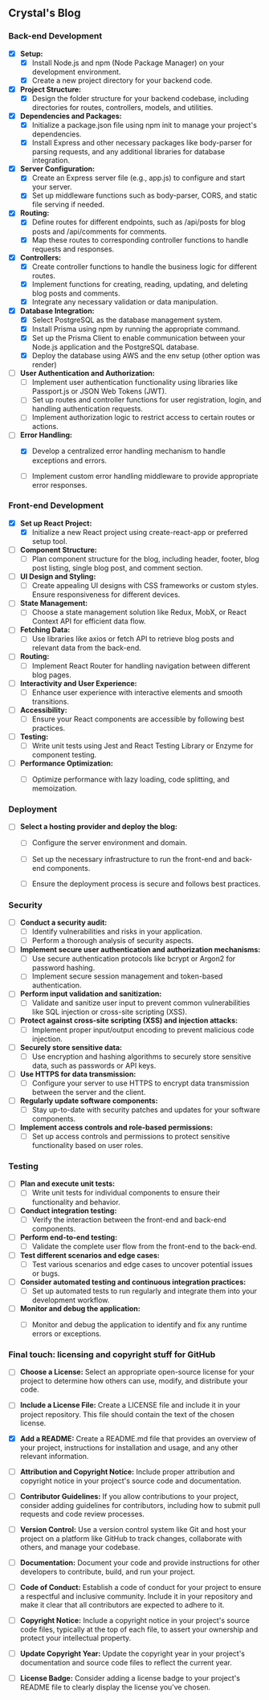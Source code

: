 ## Crystal's Blog

### Back-end Development

- [x] **Setup:**
  - [x] Install Node.js and npm (Node Package Manager) on your development environment.
  - [x] Create a new project directory for your backend code.

- [x] **Project Structure:**
  - [x] Design the folder structure for your backend codebase, including directories for routes, controllers, models, and utilities.

- [x] **Dependencies and Packages:**
  - [x] Initialize a package.json file using npm init to manage your project's dependencies.
  - [x] Install Express and other necessary packages like body-parser for parsing requests, and any additional libraries for database integration.

- [x] **Server Configuration:**
  - [x] Create an Express server file (e.g., app.js) to configure and start your server.
  - [x] Set up middleware functions such as body-parser, CORS, and static file serving if needed.

- [x] **Routing:**
  - [x] Define routes for different endpoints, such as /api/posts for blog posts and /api/comments for comments.
  - [x] Map these routes to corresponding controller functions to handle requests and responses.

- [x] **Controllers:**
  - [x] Create controller functions to handle the business logic for different routes.
  - [x] Implement functions for creating, reading, updating, and deleting blog posts and comments.
  - [x] Integrate any necessary validation or data manipulation.

- [x] **Database Integration:**
  - [x] Select PostgreSQL as the database management system.
  - [x] Install Prisma using npm by running the appropriate command.
  - [x] Set up the Prisma Client to enable communication between your Node.js application and the PostgreSQL database.
  - [x] Deploy the database using AWS and the env setup (other option was render)

- [ ] **User Authentication and Authorization:**
  - [ ] Implement user authentication functionality using libraries like Passport.js or JSON Web Tokens (JWT).
  - [ ] Set up routes and controller functions for user registration, login, and handling authentication requests.
  - [ ] Implement authorization logic to restrict access to certain routes or actions.

- [ ] **Error Handling:**
  - [x] Develop a centralized error handling mechanism to handle exceptions and errors.
  - [ ] Implement custom error handling middleware to provide appropriate error responses.
     

### Front-end Development

- [x] **Set up React Project:**
  - [x] Initialize a new React project using create-react-app or preferred setup tool.

- [ ] **Component Structure:**
  - [ ] Plan component structure for the blog, including header, footer, blog post listing, single blog post, and comment section.

- [ ] **UI Design and Styling:**
  - [ ] Create appealing UI designs with CSS frameworks or custom styles. Ensure responsiveness for different devices.

- [ ] **State Management:**
  - [ ] Choose a state management solution like Redux, MobX, or React Context API for efficient data flow.

- [ ] **Fetching Data:**
  - [ ] Use libraries like axios or fetch API to retrieve blog posts and relevant data from the back-end.

- [ ] **Routing:**
  - [ ] Implement React Router for handling navigation between different blog pages.

- [ ] **Interactivity and User Experience:**
  - [ ] Enhance user experience with interactive elements and smooth transitions.

- [ ] **Accessibility:**
  - [ ] Ensure your React components are accessible by following best practices.

- [ ] **Testing:**
  - [ ] Write unit tests using Jest and React Testing Library or Enzyme for component testing.

- [ ] **Performance Optimization:**
  - [ ] Optimize performance with lazy loading, code splitting, and memoization.


### Deployment

- [ ] **Select a hosting provider and deploy the blog:**
  - [ ] Configure the server environment and domain.
  - [ ] Set up the necessary infrastructure to run the front-end and back-end components.
  - [ ] Ensure the deployment process is secure and follows best practices.


### Security

- [ ] **Conduct a security audit:**
  - [ ] Identify vulnerabilities and risks in your application.
  - [ ] Perform a thorough analysis of security aspects.

- [ ] **Implement secure user authentication and authorization mechanisms:**
  - [ ] Use secure authentication protocols like bcrypt or Argon2 for password hashing.
  - [ ] Implement secure session management and token-based authentication.

- [ ] **Perform input validation and sanitization:**
  - [ ] Validate and sanitize user input to prevent common vulnerabilities like SQL injection or cross-site scripting (XSS).

- [ ] **Protect against cross-site scripting (XSS) and injection attacks:**
  - [ ] Implement proper input/output encoding to prevent malicious code injection.

- [ ] **Securely store sensitive data:**
  - [ ] Use encryption and hashing algorithms to securely store sensitive data, such as passwords or API keys.

- [ ] **Use HTTPS for data transmission:**
  - [ ] Configure your server to use HTTPS to encrypt data transmission between the server and the client.

- [ ] **Regularly update software components:**
  - [ ] Stay up-to-date with security patches and updates for your software components.

- [ ] **Implement access controls and role-based permissions:**
  - [ ] Set up access controls and permissions to protect sensitive functionality based on user roles.

### Testing

- [ ] **Plan and execute unit tests:**
  - [ ] Write unit tests for individual components to ensure their functionality and behavior.

- [ ] **Conduct integration testing:**
  - [ ] Verify the interaction between the front-end and back-end components.

- [ ] **Perform end-to-end testing:**
  - [ ] Validate the complete user flow from the front-end to the back-end.

- [ ] **Test different scenarios and edge cases:**
  - [ ] Test various scenarios and edge cases to uncover potential issues or bugs.

- [ ] **Consider automated testing and continuous integration practices:**
  - [ ] Set up automated tests to run regularly and integrate them into your development workflow.

- [ ] **Monitor and debug the application:**
  - [ ] Monitor and debug the application to identify and fix any runtime errors or exceptions.


### Final touch: licensing and copyright stuff for GitHub

- [ ] **Choose a License:** Select an appropriate open-source license for your project to determine how others can use, modify, and distribute your code.

- [ ] **Include a License File:** Create a LICENSE file and include it in your project repository. This file should contain the text of the chosen license.

- [x] **Add a README:** Create a README.md file that provides an overview of your project, instructions for installation and usage, and any other relevant information.

- [ ] **Attribution and Copyright Notice:** Include proper attribution and copyright notice in your project's source code and documentation.

- [ ] **Contributor Guidelines:** If you allow contributions to your project, consider adding guidelines for contributors, including how to submit pull requests and code review processes.

- [ ] **Version Control:** Use a version control system like Git and host your project on a platform like GitHub to track changes, collaborate with others, and manage your codebase.

- [ ] **Documentation:** Document your code and provide instructions for other developers to contribute, build, and run your project.

- [ ] **Code of Conduct:** Establish a code of conduct for your project to ensure a respectful and inclusive community. Include it in your repository and make it clear that all contributors are expected to adhere to it.

- [ ] **Copyright Notice:** Include a copyright notice in your project's source code files, typically at the top of each file, to assert your ownership and protect your intellectual property.

- [ ] **Update Copyright Year:** Update the copyright year in your project's documentation and source code files to reflect the current year.

- [ ] **License Badge:** Consider adding a license badge to your project's README file to clearly display the license you've chosen.
